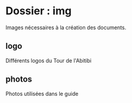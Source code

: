 # Dossier : img

Images nécessaires à la création des documents. 

## logo

Différents logos du Tour de l'Abitibi

## photos

Photos utilisées dans le guide
